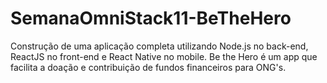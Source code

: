 # SemanaOmniStack11-BeTheHero
Construção de uma aplicação completa utilizando Node.js no back-end, ReactJS no front-end e React Native no mobile. Be the Hero é um app que facilita a doação e contribuição de fundos financeiros para ONG's.
